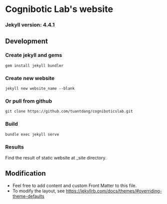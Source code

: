 # Cognibotic Lab's website

### Jekyll version: 4.4.1

## Development
### Create jekyll and gems
``` shell
gem install jekyll bundler
```

### Create new website
``` shell
jekyll new website_name --blank
```

### Or pull from github
``` shell
git clone https://github.com/tuantdang/cogniboticslab.git
```

### Build
``` shell
bundle exec jekyll serve
```

### Results
Find the result of static website at _site directory.

## Modification 
- Feel free to add content and custom Front Matter to this file.
- To modify the layout, see https://jekyllrb.com/docs/themes/#overriding-theme-defaults